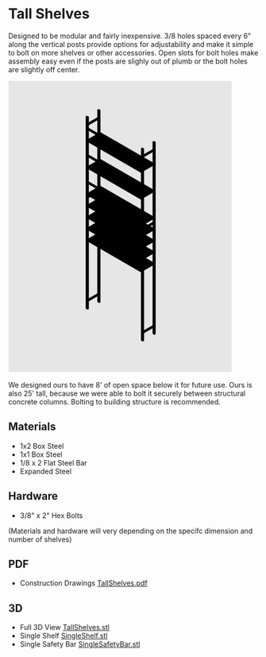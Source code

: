 # Tall Shelves

Designed to be modular and fairly inexpensive. 3/8 holes spaced every 6" along the vertical posts provide options for adjustability and make it simple to bolt on more shelves or other accessories. Open slots for bolt holes make assembly easy even if the posts are slighly out of plumb or the bolt holes are slightly off center.

![Line Drawing of Tall Shelves](TallShelvesIcon.JPG "Line Drawing of Tall Shelves")

We designed ours to have 8' of open space below it for future use. Ours is also 25' tall, because we were able to bolt it securely between structural concrete columns. Bolting to building structure is recommended.


## Materials
* 1x2 Box Steel
* 1x1 Box Steel
* 1/8 x 2 Flat Steel Bar
* Expanded Steel

## Hardware
* 3/8" x 2" Hex Bolts

(Materials and hardware will very depending on the specifc dimension and number of shelves)

## PDF
* Construction Drawings [TallShelves.pdf](TallShelves.pdf)

## 3D
* Full 3D View [TallShelves.stl](TallShelves.stl)
* Single Shelf [SingleShelf.stl](SingleShelf.stl)
* Single Safety Bar [SingleSafetyBar.stl](SingleSafetyBar.stl)
